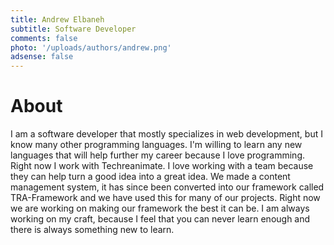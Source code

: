 ```yaml
---
title: Andrew Elbaneh
subtitle: Software Developer
comments: false
photo: '/uploads/authors/andrew.png'
adsense: false
---
```


# About
I am a software developer that mostly specializes in web development, but I know many other programming languages. I'm willing to learn any new languages that will help further my career because I love programming. Right now I work with Techreanimate. I love working with a team because they can help turn a good idea into a great idea. We made a content management system, it has since been converted into our framework called TRA-Framework and we have used this for many of our projects. Right now we are working on making our framework the best it can be. I am always working on my craft, because I feel that you can never learn enough and there is always something new to learn.
